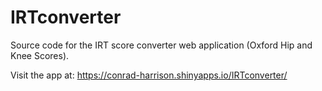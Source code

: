 # IRTconverter
 Source code for the IRT score converter web application (Oxford Hip and Knee Scores).
 
 Visit the app at: https://conrad-harrison.shinyapps.io/IRTconverter/
